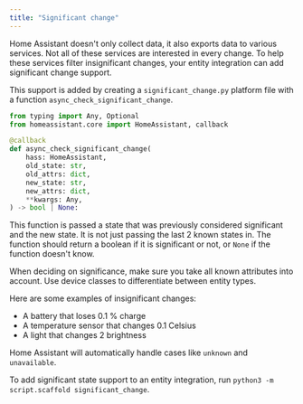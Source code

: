 ```yaml
---
title: "Significant change"
---
```


Home Assistant doesn't only collect data, it also exports data to various services. Not all of these services are interested in every change. To help these services filter insignificant changes, your entity integration can add significant change support.

This support is added by creating a `significant_change.py` platform file with a function `async_check_significant_change`.

```python
from typing import Any, Optional
from homeassistant.core import HomeAssistant, callback

@callback
def async_check_significant_change(
    hass: HomeAssistant,
    old_state: str,
    old_attrs: dict,
    new_state: str,
    new_attrs: dict,
    **kwargs: Any,
) -> bool | None:
```

This function is passed a state that was previously considered significant and the new state. It is not just passing the last 2 known states in. The function should return a boolean if it is significant or not, or `None` if the function doesn't know.

When deciding on significance, make sure you take all known attributes into account. Use device classes to differentiate between entity types.

Here are some examples of insignificant changes:

 - A battery that loses 0.1 % charge
 - A temperature sensor that changes 0.1 Celsius
 - A light that changes 2 brightness

Home Assistant will automatically handle cases like `unknown` and `unavailable`.

To add significant state support to an entity integration, run `python3 -m script.scaffold significant_change`.
